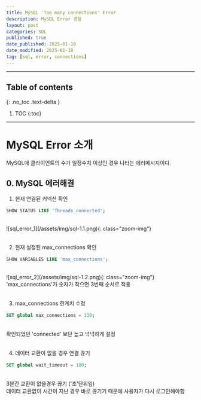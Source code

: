 ```yaml
---
title: MySQL 'Too many connections' Error
description: MySQL Error 경험
layout: post
categories: SQL
published: true
date_published: 2025-01-18
date_modified: 2025-01-18
tag: [sql, error, connections]
---
```

---
## Table of contents
{: .no_toc .text-delta }

1. TOC
{:toc}
---

<!-- 글의 제목은 #
    나머지 큰 제목은 ##
    이후 나머지는 3개이상 -->

# MySQL Error 소개
MySQL애 클라이언트의 수가 일정수치 이상인 경우 나타는 에러메시지이다.
<br>

## 0. MySQL 에러해결
1. 현재 연결된 커넥션 확인
```sql
SHOW STATUS LIKE 'Threads_connected';
```
<br>
![sql_error_1](/assets/img/sql-1.1.png){: class="zoom-img"}<br><br>

2. 현재 설정된 max_connections 확인
```sql
SHOW VARIABLES LIKE 'max_connections';
```
<br>
![sql_error_2](/assets/img/sql-1.2.png){: class="zoom-img"}<br>
'max_connections'가 숫자가 작으면 3번째 순서로 적용<br>
<br>

3. max_connections 한계치 수정
```sql
SET global max_connections = 130;
```
<br>
확인되었던 'connected' 보단 높고 넉넉하게 설정<br>
<br>

4. 데이터 교환이 없을 경우 연결 끊기
```sql
SET global wait_timeout = 180;
```
<br>
3분간 교환이 없을경우 끊기 ('초'단위임)
<br>
데이터 교환없이 시간이 지난 경우 바로 끊기기 때문에 사용자가 다시 로그인해야함
<br>